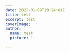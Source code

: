 ```yaml
---
date: 2022-01-09T19:24:01Z
title: test
excerpt: test
coverImage: ''
author:
  name: test
  picture: ''

---
```


